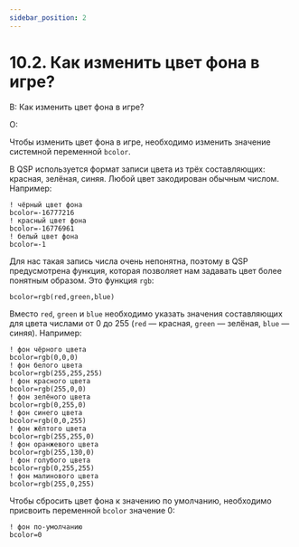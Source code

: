 ```yaml
---
sidebar_position: 2
---
```


# 10.2. Как изменить цвет фона в игре?
<!-- [:faq_10_02] -->
В: Как изменить цвет фона в игре?

О:

Чтобы изменить цвет фона в игре, необходимо изменить значение системной переменной `bcolor`.

В QSP используется формат записи цвета из трёх составляющих: красная, зелёная, синяя. Любой цвет закодирован обычным числом. Например:
```qsp
! чёрный цвет фона
bcolor=-16777216
! красный цвет фона
bcolor=-16776961
! белый цвет фона
bcolor=-1
```
Для нас такая запись числа очень непонятна, поэтому в QSP предусмотрена функция, которая позволяет нам задавать цвет более понятным образом. Это функция `rgb`:
```qsp
bcolor=rgb(red,green,blue)
```
Вместо `red`, `green` и `blue` необходимо указать значения составляющих для цвета числами от 0 до 255 (`red` — красная, `green` — зелёная, `blue` — синяя). Например:
```qsp
! фон чёрного цвета
bcolor=rgb(0,0,0)
! фон белого цвета
bcolor=rgb(255,255,255)
! фон красного цвета
bcolor=rgb(255,0,0)
! фон зелёного цвета
bcolor=rgb(0,255,0)
! фон синего цвета
bcolor=rgb(0,0,255)
! фон жёлтого цвета
bcolor=rgb(255,255,0)
! фон оранжевого цвета
bcolor=rgb(255,130,0)
! фон голубого цвета
bcolor=rgb(0,255,255)
! фон малинового цвета
bcolor=rgb(255,0,255)
```
Чтобы сбросить цвет фона к значению по умолчанию, необходимо присвоить переменной `bcolor` значение 0:
```qsp
! фон по-умолчанию
bcolor=0
```
